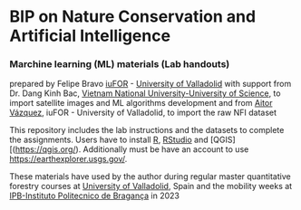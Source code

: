 # BIP on Nature Conservation and Artificial Intelligence
### Marchine learning (ML) materials (Lab handouts) 
prepared by Felipe Bravo [iuFOR](https://iufor.uva.es/) - [University of Valladolid](https://universityofvalladolid.uva.es/)
with support from Dr. Dang Kinh Bac, [Vietnam National University-University of Science](http://english.hus.vnu.edu.vn/), to import satellite images and ML algorithms development and from [Aitor Vázquez](https://github.com/aitorvv), iuFOR - University of Valladolid, to import the raw NFI dataset 

This repository includes the lab instructions and the datasets to complete the assignments.
Users have to install [R](https://cran.r-project.org/), [RStudio](https://cran.r-project.org/) and [QGIS][(https://qgis.org/). Additionally must be have an account to use https://earthexplorer.usgs.gov/.

These materials have used by the author during regular master quantitative forestry courses at [University of Valladolid](http://www.uva.es), Spain and the mobility weeks at [IPB-Instituto Politecnico de Bragança](https://ipb.pt) in 2023
